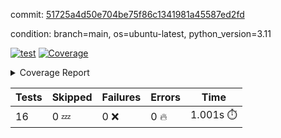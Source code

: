 commit: [51725a4d50e704be75f86c1341981a45587ed2fd](https://github.com/rcmdnk/conf-finder/tree/51725a4d50e704be75f86c1341981a45587ed2fd)

condition: branch=main, os=ubuntu-latest, python_version=3.11

[![test](https://github.com/rcmdnk/conf-finder/actions/workflows/test.yml/badge.svg)](https://github.com/rcmdnk/conf-finder/actions/runs/11563136420)
<a href="https://github.com/rcmdnk/conf-finder/blob/51725a4d50e704be75f86c1341981a45587ed2fd/README.md"><img alt="Coverage" src="https://img.shields.io/badge/Coverage-93%25-brightgreen.svg" /></a><details><summary>Coverage Report </summary><table><tr><th>File</th><th>Stmts</th><th>Miss</th><th>Cover</th><th>Missing</th></tr><tbody><tr><td colspan="5"><b>src/conf_finder</b></td></tr><tr><td>&nbsp; &nbsp;<a href="https://github.com/rcmdnk/conf-finder/blob/51725a4d50e704be75f86c1341981a45587ed2fd/src/conf_finder/conf_finder.py">conf_finder.py</a></td><td>102</td><td>8</td><td>92%</td><td><a href="https://github.com/rcmdnk/conf-finder/blob/51725a4d50e704be75f86c1341981a45587ed2fd/src/conf_finder/conf_finder.py#L65-L67">65&ndash;67</a>, <a href="https://github.com/rcmdnk/conf-finder/blob/51725a4d50e704be75f86c1341981a45587ed2fd/src/conf_finder/conf_finder.py#L76">76</a>, <a href="https://github.com/rcmdnk/conf-finder/blob/51725a4d50e704be75f86c1341981a45587ed2fd/src/conf_finder/conf_finder.py#L81">81</a>, <a href="https://github.com/rcmdnk/conf-finder/blob/51725a4d50e704be75f86c1341981a45587ed2fd/src/conf_finder/conf_finder.py#L141-L142">141&ndash;142</a>, <a href="https://github.com/rcmdnk/conf-finder/blob/51725a4d50e704be75f86c1341981a45587ed2fd/src/conf_finder/conf_finder.py#L174">174</a></td></tr><tr><td><b>TOTAL</b></td><td><b>107</b></td><td><b>8</b></td><td><b>93%</b></td><td>&nbsp;</td></tr></tbody></table></details>

| Tests | Skipped | Failures | Errors | Time |
| ----- | ------- | -------- | -------- | ------------------ |
| 16 | 0 :zzz: | 0 :x: | 0 :fire: | 1.001s :stopwatch: |

